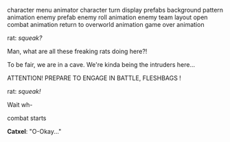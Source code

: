 character menu animator 
character turn display prefabs
background pattern animation
enemy prefab
enemy roll animation
enemy team layout
open combat animation
return to overworld animation
game over animation





rat: *squeak?*

Man, what are all these freaking rats doing here?!

To be fair, we are in a cave.
We're kinda being the intruders here...

ATTENTION!
PREPARE TO ENGAGE IN BATTLE, FLESHBAGS !

rat: *squeak!*

Wait wh-

combat starts



**Catxel**:
	"O-Okay..."